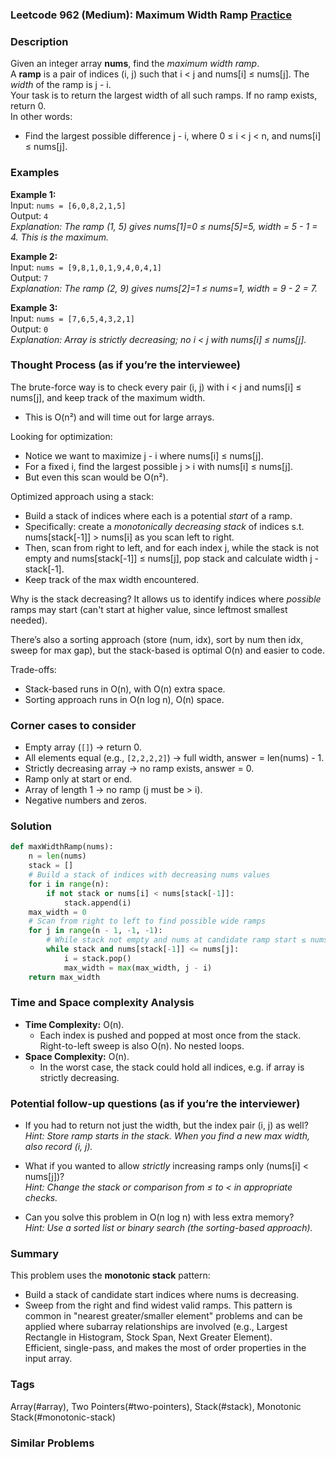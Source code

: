 ### Leetcode 962 (Medium): Maximum Width Ramp [Practice](https://leetcode.com/problems/maximum-width-ramp)

### Description  
Given an integer array **nums**, find the *maximum width ramp*.  
A **ramp** is a pair of indices (i, j) such that i < j and nums[i] ≤ nums[j]. The *width* of the ramp is j - i.  
Your task is to return the largest width of all such ramps. If no ramp exists, return 0.  
In other words:  
- Find the largest possible difference j - i, where 0 ≤ i < j < n, and nums[i] ≤ nums[j].


### Examples  

**Example 1:**  
Input: `nums = [6,0,8,2,1,5]`  
Output: `4`  
*Explanation: The ramp (1, 5) gives nums[1]=0 ≤ nums[5]=5, width = 5 - 1 = 4. This is the maximum.*

**Example 2:**  
Input: `nums = [9,8,1,0,1,9,4,0,4,1]`  
Output: `7`  
*Explanation: The ramp (2, 9) gives nums[2]=1 ≤ nums=1, width = 9 - 2 = 7.*

**Example 3:**  
Input: `nums = [7,6,5,4,3,2,1]`  
Output: `0`  
*Explanation: Array is strictly decreasing; no i < j with nums[i] ≤ nums[j].*


### Thought Process (as if you’re the interviewee)  

The brute-force way is to check every pair (i, j) with i < j and nums[i] ≤ nums[j], and keep track of the maximum width.  
- This is O(n²) and will time out for large arrays.

Looking for optimization:
- Notice we want to maximize j - i where nums[i] ≤ nums[j].  
- For a fixed i, find the largest possible j > i with nums[i] ≤ nums[j].  
- But even this scan would be O(n²).

Optimized approach using a stack:
- Build a stack of indices where each is a potential *start* of a ramp.
- Specifically: create a *monotonically decreasing stack* of indices s.t. nums[stack[-1]] > nums[i] as you scan left to right.
- Then, scan from right to left, and for each index j, while the stack is not empty and nums[stack[-1]] ≤ nums[j], pop stack and calculate width j - stack[-1].  
- Keep track of the max width encountered.

Why is the stack decreasing? It allows us to identify indices where *possible* ramps may start (can't start at higher value, since leftmost smallest needed).

There’s also a sorting approach (store (num, idx), sort by num then idx, sweep for max gap), but the stack-based is optimal O(n) and easier to code.

Trade-offs:
- Stack-based runs in O(n), with O(n) extra space.
- Sorting approach runs in O(n log n), O(n) space.


### Corner cases to consider  
- Empty array (`[]`) → return 0.
- All elements equal (e.g., `[2,2,2,2]`) → full width, answer = len(nums) - 1.
- Strictly decreasing array → no ramp exists, answer = 0.
- Ramp only at start or end.
- Array of length 1 → no ramp (j must be > i).
- Negative numbers and zeros.


### Solution

```python
def maxWidthRamp(nums):
    n = len(nums)
    stack = []
    # Build a stack of indices with decreasing nums values
    for i in range(n):
        if not stack or nums[i] < nums[stack[-1]]:
            stack.append(i)
    max_width = 0
    # Scan from right to left to find possible wide ramps
    for j in range(n - 1, -1, -1):
        # While stack not empty and nums at candidate ramp start ≤ nums[j]
        while stack and nums[stack[-1]] <= nums[j]:
            i = stack.pop()
            max_width = max(max_width, j - i)
    return max_width
```


### Time and Space complexity Analysis  

- **Time Complexity:** O(n).  
  * Each index is pushed and popped at most once from the stack. Right-to-left sweep is also O(n). No nested loops.
- **Space Complexity:** O(n).  
  * In the worst case, the stack could hold all indices, e.g. if array is strictly decreasing.


### Potential follow-up questions (as if you’re the interviewer)  

- If you had to return not just the width, but the index pair (i, j) as well?  
  *Hint: Store ramp starts in the stack. When you find a new max width, also record (i, j).*

- What if you wanted to allow *strictly* increasing ramps only (nums[i] < nums[j])?  
  *Hint: Change the stack or comparison from ≤ to < in appropriate checks.*

- Can you solve this problem in O(n log n) with less extra memory?  
  *Hint: Use a sorted list or binary search (the sorting-based approach).*


### Summary
This problem uses the **monotonic stack** pattern:  
- Build a stack of candidate start indices where nums is decreasing.
- Sweep from the right and find widest valid ramps.
This pattern is common in "nearest greater/smaller element" problems and can be applied where subarray relationships are involved (e.g., Largest Rectangle in Histogram, Stock Span, Next Greater Element).  
Efficient, single-pass, and makes the most of order properties in the input array.

### Tags
Array(#array), Two Pointers(#two-pointers), Stack(#stack), Monotonic Stack(#monotonic-stack)

### Similar Problems

